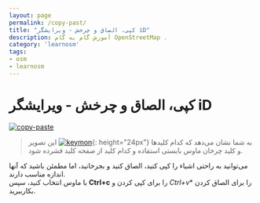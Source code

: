 ```yaml
---
layout: page
permalink: /copy-past/
title: "کپی، الصاق و چرخش - ویرایشگر iD"
description: آموزش گام به گام OpenStreetMap .
category: 'learnosm'
tags:
- osm
- learnosm
---
```


<h1>کپی، الصاق و چرخش - ویرایشگر iD</h1>
<p><a target="_blank" rel="noopener noreferrer" href="/hotosm/learnosm/blob/gh-pages/images/hot-tips/copy-paste.gif"><img src="/hotosm/learnosm/raw/gh-pages/images/hot-tips/copy-paste.gif" alt="copy-paste" style="max-width:100%;"></a></p>
<blockquote>
<p>این تصویر <a target="_blank" rel="noopener noreferrer" href="/hotosm/learnosm/blob/gh-pages/images/hot-tips/keymon.png"><img src="/hotosm/learnosm/raw/gh-pages/images/hot-tips/keymon.png" alt="keymon" style="max-width:100%;"></a>{: height="24px"} به شما نشان می‌دهد که کدام کلیدها و کلید چرخان ماوس بایستی استفاده و کدام کلید از صفحه کلید فشرده شود.</p>
</blockquote>
<p>می‌توانید به راحتی اشیاء را کپی کنید، الصاق کنید و بجرخانید، اما مطمئن باشید که آنها اندازه مناسب دارند.<br>
با ماوس انتخاب کنید، سپس <strong>Ctrl+c</strong> را برای کپی کردن و <em>Ctrl+v</em>* را برای الصاق کردن بکارببرید.</p>
